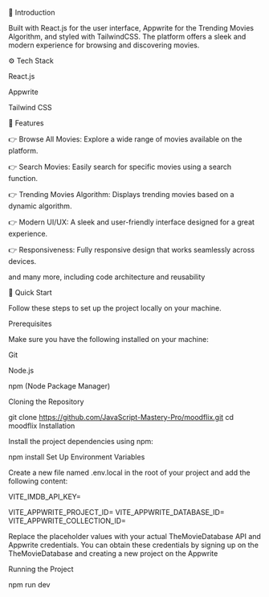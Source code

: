 🤖 Introduction

Built with React.js for the user interface, Appwrite for the Trending Movies Algorithm, and styled with TailwindCSS. The platform offers a sleek and modern experience for browsing and discovering movies.

⚙️ Tech Stack

React.js

Appwrite

Tailwind CSS

🔋 Features

👉 Browse All Movies: Explore a wide range of movies available on the platform.

👉 Search Movies: Easily search for specific movies using a search function.

👉 Trending Movies Algorithm: Displays trending movies based on a dynamic algorithm.

👉 Modern UI/UX: A sleek and user-friendly interface designed for a great experience.

👉 Responsiveness: Fully responsive design that works seamlessly across devices.

and many more, including code architecture and reusability

🤸 Quick Start

Follow these steps to set up the project locally on your machine.

Prerequisites

Make sure you have the following installed on your machine:

Git

Node.js

npm (Node Package Manager)

Cloning the Repository

git clone https://github.com/JavaScript-Mastery-Pro/moodflix.git
cd moodflix
Installation

Install the project dependencies using npm:

npm install
Set Up Environment Variables

Create a new file named .env.local in the root of your project and add the following content:

VITE_IMDB_API_KEY=

VITE_APPWRITE_PROJECT_ID=
VITE_APPWRITE_DATABASE_ID=
VITE_APPWRITE_COLLECTION_ID=

Replace the placeholder values with your actual TheMovieDatabase API and Appwrite credentials. You can obtain these credentials by signing up on the TheMovieDatabase and creating a new project on the Appwrite

Running the Project

npm run dev
